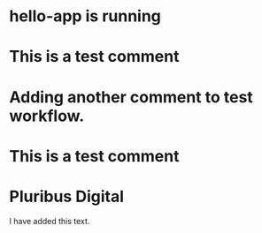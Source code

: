 # hello-app is running
# This is a test comment
# Adding another comment to test workflow.
# This is a test comment
# Pluribus Digital
I have added this text.